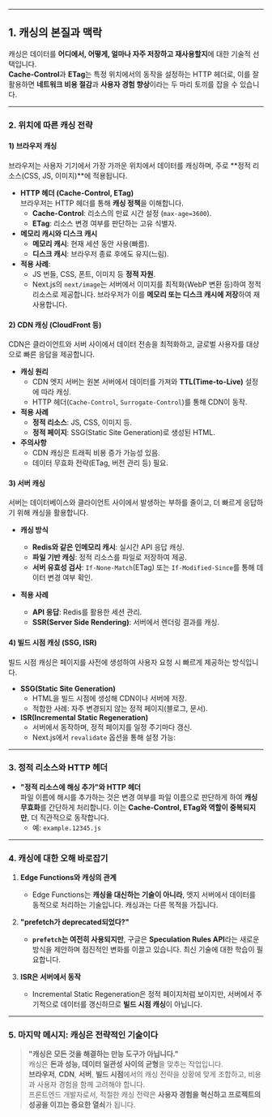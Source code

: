 
---

## **1. 캐싱의 본질과 맥락**

캐싱은 데이터를 **어디에서, 어떻게, 얼마나 자주 저장하고 재사용할지**에 대한 기술적 선택입니다.  
**Cache-Control**과 **ETag**는 특정 위치에서의 동작을 설정하는 HTTP 헤더로, 이를 잘 활용하면 **네트워크 비용 절감**과 **사용자 경험 향상**이라는 두 마리 토끼를 잡을 수 있습니다.

---

### **2. 위치에 따른 캐싱 전략**

#### **1) 브라우저 캐싱**

브라우저는 사용자 기기에서 가장 가까운 위치에서 데이터를 캐싱하며, 주로 **정적 리소스(CSS, JS, 이미지)**에 적용됩니다.

- **HTTP 헤더 (Cache-Control, ETag)**  
    브라우저는 HTTP 헤더를 통해 **캐싱 정책**을 이해합니다.
    - **Cache-Control**: 리소스의 만료 시간 설정 (`max-age=3600`).
    - **ETag**: 리소스 변경 여부를 판단하는 고유 식별자.
- **메모리 캐시와 디스크 캐시**
    - **메모리 캐시**: 현재 세션 동안 사용(빠름).
    - **디스크 캐시**: 브라우저 종료 후에도 유지(느림).
- **적용 사례**:
    - JS 번들, CSS, 폰트, 이미지 등 **정적 자원**.
    - Next.js의 `next/image`는 서버에서 이미지를 최적화(WebP 변환 등)하여 정적 리소스로 제공합니다. 브라우저가 이를 **메모리 또는 디스크 캐시에 저장**하여 재사용합니다.

#### **2) CDN 캐싱 (CloudFront 등)**

CDN은 클라이언트와 서버 사이에서 데이터 전송을 최적화하고, 글로벌 사용자를 대상으로 빠른 응답을 제공합니다.

- **캐싱 원리**
    - CDN 엣지 서버는 원본 서버에서 데이터를 가져와 **TTL(Time-to-Live)** 설정에 따라 캐싱.
    - HTTP 헤더(`Cache-Control`, `Surrogate-Control`)를 통해 CDN이 동작.
- **적용 사례**
    - **정적 리소스**: JS, CSS, 이미지 등.
    - **정적 페이지**: SSG(Static Site Generation)로 생성된 HTML.
- **주의사항**
    - CDN 캐싱은 트래픽 비용 증가 가능성 있음.
    - 데이터 무효화 전략(ETag, 버전 관리 등) 필요.

#### **3) 서버 캐싱**

서버는 데이터베이스와 클라이언트 사이에서 발생하는 부하를 줄이고, 더 빠르게 응답하기 위해 캐싱을 활용합니다.

- **캐싱 방식**
    
    - **Redis와 같은 인메모리 캐시**: 실시간 API 응답 캐싱.
    - **파일 기반 캐싱**: 정적 리소스를 파일로 저장하여 제공.
    - **서버 유효성 검사**: `If-None-Match`(ETag) 또는 `If-Modified-Since`를 통해 데이터 변경 여부 확인.
- **적용 사례**
    
    - **API 응답**: Redis를 활용한 세션 관리.
    - **SSR(Server Side Rendering)**: 서버에서 렌더링 결과를 캐싱.

#### **4) 빌드 시점 캐싱 (SSG, ISR)**

빌드 시점 캐싱은 페이지를 사전에 생성하여 사용자 요청 시 빠르게 제공하는 방식입니다.

- **SSG(Static Site Generation)**
    - HTML을 빌드 시점에 생성해 CDN이나 서버에 저장.
    - 적합한 사례: 자주 변경되지 않는 정적 페이지(블로그, 문서).
- **ISR(Incremental Static Regeneration)**
    - 서버에서 동작하며, 정적 페이지를 일정 주기마다 갱신.
    - Next.js에서 `revalidate` 옵션을 통해 설정 가능:
---

### **3. 정적 리소스와 HTTP 헤더**

- **"정적 리소스에 해싱 추가"와 HTTP 헤더**  
    파일 이름에 해시를 추가하는 것은 변경 여부를 파일 이름으로 판단하게 하여 **캐싱 무효화**를 간단하게 처리합니다. 이는 **Cache-Control, ETag와 역할이 중복되지만**, 더 직관적으로 동작합니다.
    - 예: `example.12345.js`

---

### **4. 캐싱에 대한 오해 바로잡기**

1. **Edge Functions와 캐싱의 관계**
    
    - Edge Functions는 **캐싱을 대신하는 기술이 아니라**, 엣지 서버에서 데이터를 동적으로 처리하는 기술입니다. 캐싱과는 다른 목적을 가집니다.
2. **"prefetch가 deprecated되었다?"**
    
    - **`prefetch`는 여전히 사용되지만**, 구글은 **Speculation Rules API**라는 새로운 방식을 제안하며 점진적인 변화를 이끌고 있습니다. 최신 기술에 대한 학습이 필요합니다.
3. **ISR은 서버에서 동작**
    
    - Incremental Static Regeneration은 정적 페이지처럼 보이지만, 서버에서 주기적으로 데이터를 갱신하므로 **빌드 시점 캐싱**이 아닙니다.

---

### **5. 마지막 메시지: 캐싱은 전략적인 기술이다**

> **"캐싱은 모든 것을 해결하는 만능 도구가 아닙니다."**  
> 캐싱은 **돈과 성능, 데이터 일관성 사이의 균형**을 맞추는 작업입니다.  
> **브라우저**, **CDN**, **서버**, **빌드 시점**에서의 캐싱 전략을 상황에 맞게 조합하고, 비용과 사용자 경험을 함께 고려해야 합니다.  
> 프론트엔드 개발자로서, 적절한 캐싱 전략은 **사용자 경험을 혁신하고 프로젝트의 성공을 이끄는 중요한 열쇠**가 됩니다.